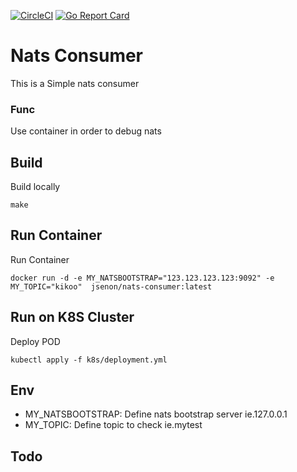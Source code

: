[![CircleCI](https://circleci.com/gh/jsenon/nats-consumer.svg?style=svg)](https://circleci.com/gh/jsenon/nats-consumer)
[![Go Report Card](https://goreportcard.com/badge/github.com/jsenon/nats-consumer)](https://goreportcard.com/report/github.com/jsenon/nats-consumer)

# Nats Consumer
 
This is a Simple nats consumer

### Func

Use container in order to debug nats 

## Build

Build locally
```
make 
```

## Run Container

Run Container
```
docker run -d -e MY_NATSBOOTSTRAP="123.123.123.123:9092" -e MY_TOPIC="kikoo"  jsenon/nats-consumer:latest
```

## Run on K8S Cluster

Deploy POD
```
kubectl apply -f k8s/deployment.yml
```

## Env

- MY_NATSBOOTSTRAP: Define nats bootstrap server ie.127.0.0.1
- MY_TOPIC: Define topic to check ie.mytest

## Todo

